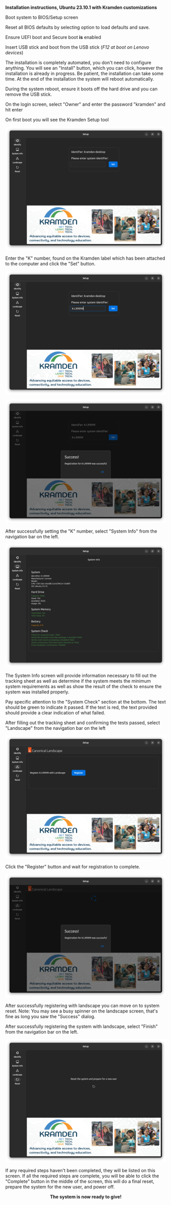 **Installation instructions, Ubuntu 23.10.1 with Kramden customizations**

Boot system to BIOS/Setup screen

Reset all BIOS defaults by selecting option to load defaults and save.

Ensure UEFI boot and Secure boot **is** enabled

Insert USB stick and boot from the USB stick (*F12 at boot on Lenovo devices*)

The installation is completely automated, you don't need to configure anything.  You will see an "Install" button, which you can click, however the installation is already in progress.  Be patient, the installation can take some time.  At the end of the installation the system will reboot automatically.

During the system reboot, ensure it boots off the hard drive and you can remove the USB stick.

On the login screen, select "Owner" and enter the password "kramden" and hit enter

On first boot you will see the Kramden Setup tool

![setup.png](images/setup.png)

Enter the "K" number, found on the Kramden label which has been attached to the computer and click the "Set" button.

![setup-hostname.png](images/setup-hostname.png)

![setup-hostname-success.png](images/setup-hostname-success.png)

After successfully setting the "K" number, select "System Info" from the navigation bar on the left.

![system-info.png](images/system-info.png)

The System Info screen will provide information necessary to fill out the tracking sheet as well as determine if the system meets the minimum system requirements as well as show the result of the check to ensure the system was installed properly.

Pay specific attention to the "System Check" section at the bottom.  The text should be green to indicate it passed.  If the text is red, the text provided should provide a clear indication of what failed.

After filling out the tracking sheet and confirming the tests passed, select "Landscape" from the navigation bar on the left

![landscape.png](images/landscape.png)

Click the "Register" button and wait for registration to complete.

![landscape-success.png](images/landscape-success.png)

After successfully registering with landscape you can move on to system reset.  Note:  You may see a busy spinner on the landscape screen, that's fine as long you saw the "Success" dialog.

After successfully registering the system with landscape, select "Finish" from the navigation bar on the left.

![finish-and-poweroff.png](images/finish-and-poweroff.png)

If any required steps haven't been completed, they will be listed on this screen.  If all the required steps are complete, you will be able to click the "Complete" button in the middle of the screen, this will do a final reset, prepare the system for the new user, and power off.

**<p align=center>The system is now ready to give!</p>**
